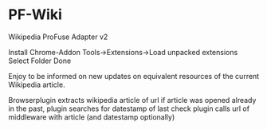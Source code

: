 PF-Wiki
======

Wikipedia ProFuse Adapter v2

Install Chrome-Addon
Tools->Extensions->Load unpacked extensions
Select Folder
Done


Enjoy to be informed on new updates on equivalent resources of the current Wikipedia article.


Browserplugin extracts wikipedia article of url
if article was opened already in the past, plugin searches for datestamp of last check
plugin calls url of middleware with article (and datestamp optionally)

